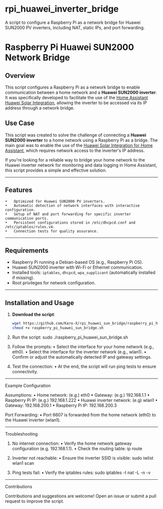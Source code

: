# rpi_huawei_inverter_bridge
A script to configure a Raspberry Pi as a network bridge for Huawei SUN2000 PV inverters, including NAT, static IPs, and port forwarding.

# Raspberry Pi Huawei SUN2000 Network Bridge

## Overview

This script configures a Raspberry Pi as a network bridge to enable communication between a home network and a **Huawei SUN2000 inverter**. It was specifically developed to facilitate the use of the [Home Assistant Huawei Solar Integration](https://github.com/wlcrs/huawei_solar), allowing the inverter to be accessed via its IP address through a network bridge.

## Use Case

This script was created to solve the challenge of connecting a **Huawei SUN2000 inverter** to a home network using a Raspberry Pi as a bridge. The main goal was to enable the use of the [Huawei Solar Integration for Home Assistant](https://github.com/wlcrs/huawei_solar), which requires network access to the inverter's IP address.

If you're looking for a reliable way to bridge your home network to the Huawei inverter network for monitoring and data logging in Home Assistant, this script provides a simple and effective solution.

---

## Features

	•	Optimized for Huawei SUN2000 PV inverters.
	•	Automatic detection of network interfaces with interactive configuration.
	•	Setup of NAT and port forwarding for specific inverter communication ports.
	•	Persistent configurations stored in /etc/dhcpcd.conf and /etc/iptables/rules.v4.
	•	Connection tests for quality assurance.

---

## Requirements

- Raspberry Pi running a Debian-based OS (e.g., Raspberry Pi OS).
- Huawei SUN2000 inverter with Wi-Fi or Ethernet communication.
- Installed tools: `iptables`, `dhcpcd`, `wpa_supplicant` (automatically installed if missing).
- Root privileges for network configuration.

---

## Installation and Usage

1. **Download the script**:
   ```bash
   wget https://github.com/Karo-X/rpi_huawei_sun_bridge/raspberry_pi_huawei_sun_bridge.sh
   chmod +x raspberry_pi_huawei_sun_bridge.sh

2.	Run the script:
   sudo ./raspberry_pi_huawei_sun_bridge.sh

3.	Follow the prompts:
	•	Select the interface for your home network (e.g., eth0).
	•	Select the interface for the inverter network (e.g., wlan1).
	•	Confirm or adjust the automatically detected IP and gateway settings.

5.	Test the connection:
	•	At the end, the script will run ping tests to ensure connectivity.

----

Example Configuration

Assumptions:
	•	Home network: (e.g.) eth0
	•	Gateway: (e.g.) 192.168.1.1
	•	Raspberry Pi IP: (e.g.) 192.168.1.222
	•	Huawei inverter network: (e.g) wlan1
	•	Gateway: 192.168.200.1
	•	Raspberry Pi IP: 192.168.200.3

Port Forwarding:
	•	Port 6607 is forwarded from the home network (eth0) to the Huawei inverter (wlan1).

----

Troubleshooting

1.	No internet connection:
	•	Verify the home network gateway configuration (e.g. 192.168.1.1).
	•	Check the routing table: ip route

2.	Inverter not reachable:
	•	Ensure the inverter SSID is visible: sudo iwlist wlan1 scan

3.	Ping tests fail:
	•	Verify the iptables rules: sudo iptables -t nat -L -n -v

----

Contributions

Contributions and suggestions are welcome! Open an issue or submit a pull request to improve the script.
